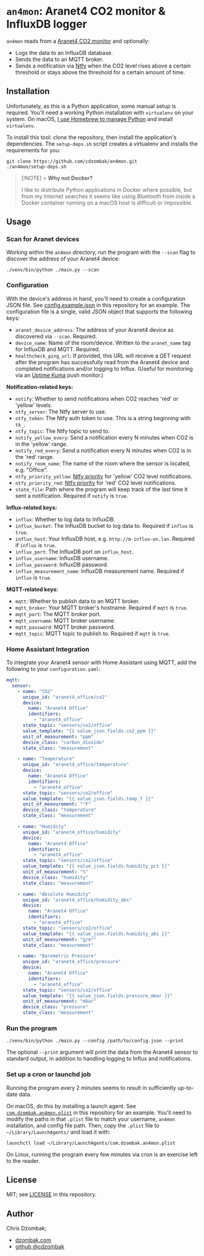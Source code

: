 # `an4mon`: Aranet4 CO2 monitor & InfluxDB logger

`an4mon` reads from a [Aranet4 CO2 monitor](https://aranet.com/products/aranet4-home) and optionally:

- Logs the data to an InfluxDB database.
- Sends the data to an MQTT broker.
- Sends a notification via [Ntfy](https://docs.ntfy.sh/) when the CO2 level rises above a certain threshold or stays above the threshold for a certain amount of time.

## Installation

Unfortunately, as this is a Python application, some manual setup is required. You'll need a working Python installation with `virtualenv` on your system. On macOS, [I use Homebrew to manage Python](https://docs.brew.sh/Homebrew-and-Python) and install `virtualenv`.

To install this tool: clone the repository, then install the application's dependencies. The `setup-deps.sh` script creates a virtualenv and installs the requirements for you:

```shell
git clone https://github.com/cdzombak/an4mon.git
./an4mon/setup-deps.sh
```

> [!NOTE] > **Why not Docker?**
>
> I like to distribute Python applications in Docker where possible, but from my Internet searches it seems like using Bluetooth from inside a Docker container running on a macOS host is difficult or impossible.

## Usage

### Scan for Aranet devices

Working within the `an4mon` directory, run the program with the `--scan` flag to discover the address of your Aranet4 device:

```shell
./venv/bin/python ./main.py --scan
```

### Configuration

With the device's address in hand, you'll need to create a configuration JSON file. See [config.example.json](config.example.json) in this repository for an example. The configuration file is a single, valid JSON object that supports the following keys:

- `aranet_device_address`: The address of your Aranet4 device as discovered via `--scan`. Required.
- `device_name`: Name of the room/device. Written to the `aranet_name` tag for InfluxDB and MQTT. Required.
- `healthcheck_ping_url`: If provided, this URL will receive a GET request after the program has successfully read from the Aranet4 device and completed notifications and/or logging to Influx. (Useful for monitoring via an [Uptime Kuma](https://github.com/louislam/uptime-kuma) push monitor.)

**Notification-related keys:**

- `notify`: Whether to send notifications when CO2 reaches 'red' or 'yellow' levels.
- `ntfy_server`: The Ntfy server to use.
- `ntfy_token`: The Ntfy auth token to use. This is a string beginning with `tk_`.
- `ntfy_topic`: The Ntfy topic to send to.
- `notify_yellow_every`: Send a notification every N minutes when CO2 is in the 'yellow' range.
- `notify_red_every`: Send a notification every N minutes when CO2 is in the 'red' range.
- `notify_room_name`: The name of the room where the sensor is located, e.g. "Office".
- `ntfy_priority_yellow`: [Ntfy priority](https://docs.ntfy.sh/publish/#message-priority) for 'yellow' CO2 level notifications.
- `ntfy_priority_red`: [Ntfy priority](https://docs.ntfy.sh/publish/#message-priority) for 'red' CO2 level notifications.
- `state_file`: Path where the program will keep track of the last time it sent a notification. Required if `notify` is `true`.

**Influx-related keys:**

- `influx`: Whether to log data to InfluxDB.
- `influx_bucket`: The InfluxDB bucket to log data to. Required if `influx` is `true`.
- `influx_host`: Your InfluxDB host, e.g. `http://m-influx-on.lan`. Required if `influx` is `true`.
- `influx_port`: The InfluxDB port on `influx_host`.
- `influx_username`: InfluxDB username.
- `influx_password`: InfluxDB password.
- `influx_measurement_name`: InfluxDB measurement name. Required if `influx` is `true`.

**MQTT-related keys:**

- `mqtt`: Whether to publish data to an MQTT broker.
- `mqtt_broker`: Your MQTT broker's hostname. Required if `mqtt` is `true`.
- `mqtt_port`: The MQTT broker port.
- `mqtt_username`: MQTT broker username.
- `mqtt_password`: MQTT broker password.
- `mqtt_topic`: MQTT topic to publish to. Required if `mqtt` is `true`.

### Home Assistant Integration

To integrate your Aranet4 sensor with Home Assistant using MQTT, add the following to your `configuration.yaml`:

```yaml
mqtt:
  sensor:
    - name: "CO2"
      unique_id: "aranet4_office/co2"
      device:
        name: "Aranet4 Office"
        identifiers:
          - "aranet4_office"
      state_topic: "sensors/co2/office"
      value_template: "{{ value_json.fields.co2_ppm }}"
      unit_of_measurement: "ppm"
      device_class: "carbon_dioxide"
      state_class: "measurement"

    - name: "Temperature"
      unique_id: "aranet4_office/temperature"
      device:
        name: "Aranet4 Office"
        identifiers:
          - "aranet4_office"
      state_topic: "sensors/co2/office"
      value_template: "{{ value_json.fields.temp_f }}"
      unit_of_measurement: "°F"
      device_class: "temperature"
      state_class: "measurement"

    - name: "Humidity"
      unique_id: "aranet4_office/humidity"
      device:
        name: "Aranet4 Office"
        identifiers:
          - "aranet4_office"
      state_topic: "sensors/co2/office"
      value_template: "{{ value_json.fields.humidity_pct }}"
      unit_of_measurement: "%"
      device_class: "humidity"
      state_class: "measurement"

    - name: "Absolute Humidity"
      unique_id: "aranet4_office/humidity_abs"
      device:
        name: "Aranet4 Office"
        identifiers:
          - "aranet4_office"
      state_topic: "sensors/co2/office"
      value_template: "{{ value_json.fields.humidity_abs }}"
      unit_of_measurement: "g/m³"
      state_class: "measurement"

    - name: "Barometric Pressure"
      unique_id: "aranet4_office/pressure"
      device:
        name: "Aranet4 Office"
        identifiers:
          - "aranet4_office"
      state_topic: "sensors/co2/office"
      value_template: "{{ value_json.fields.pressure_mbar }}"
      unit_of_measurement: "mbar"
      device_class: "pressure"
      state_class: "measurement"
```

### Run the program

```shell
./venv/bin/python ./main.py --config /path/to/config.json --print
```

The optional `--print` argument will print the data from the Aranet4 sensor to standard output, in addition to handling logging to Influx and notifications.

### Set up a cron or launchd job

Running the program every 2 minutes seems to result in sufficiently up-to-date data.

On macOS, do this by installing a launch agent. See [`com.dzombak.an4mon.plist`](com.dzombak.an4mon.plist) in this repository for an example. You'll need to modify the paths in that `.plist` file to match your username, `an4mon` installation, and config file path. Then, copy the `.plist` file to `~/Library/LaunchAgents/` and load it with:

```shell
launchctl load ~/Library/LaunchAgents/com.dzombak.an4mon.plist
```

On Linux, running the program every few minutes via cron is an exercise left to the reader.

## License

MIT; see [LICENSE](LICENSE) in this repository.

## Author

Chris Dzombak;

- [dzombak.com](https://www.dzombak.com/)
- [github @cdzombak](https://www.github.com/cdzombak)

